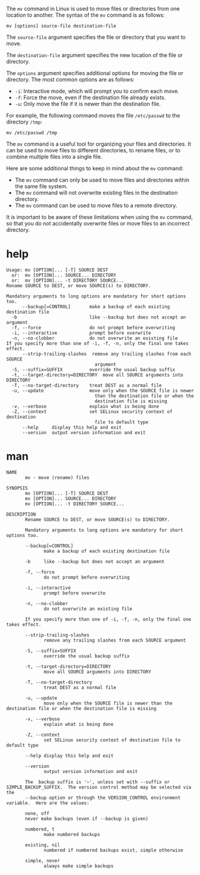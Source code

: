 The `mv` command in Linux is used to move files or directories from one location to another. The syntax of the `mv` command is as follows:

```
mv [options] source-file destination-file
```

The `source-file` argument specifies the file or directory that you want to move.

The `destination-file` argument specifies the new location of the file or directory.

The `options` argument specifies additional options for moving the file or directory. The most common options are as follows:

* `-i`: Interactive mode, which will prompt you to confirm each move.
* `-f`: Force the move, even if the destination file already exists.
* `-u`: Only move the file if it is newer than the destination file.

For example, the following command moves the file `/etc/passwd` to the directory `/tmp`:

```
mv /etc/passwd /tmp
```

The `mv` command is a useful tool for organizing your files and directories. It can be used to move files to different directories, to rename files, or to combine multiple files into a single file.

Here are some additional things to keep in mind about the `mv` command:

* The `mv` command can only be used to move files and directories within the same file system.
* The `mv` command will not overwrite existing files in the destination directory.
* The `mv` command can be used to move files to a remote directory.

It is important to be aware of these limitations when using the `mv` command, so that you do not accidentally overwrite files or move files to an incorrect directory.

# help
```
Usage: mv [OPTION]... [-T] SOURCE DEST
  or:  mv [OPTION]... SOURCE... DIRECTORY
  or:  mv [OPTION]... -t DIRECTORY SOURCE...
Rename SOURCE to DEST, or move SOURCE(s) to DIRECTORY.

Mandatory arguments to long options are mandatory for short options too.
      --backup[=CONTROL]       make a backup of each existing destination file
  -b                           like --backup but does not accept an argument
  -f, --force                  do not prompt before overwriting
  -i, --interactive            prompt before overwrite
  -n, --no-clobber             do not overwrite an existing file
If you specify more than one of -i, -f, -n, only the final one takes effect.
      --strip-trailing-slashes  remove any trailing slashes from each SOURCE
                                 argument
  -S, --suffix=SUFFIX          override the usual backup suffix
  -t, --target-directory=DIRECTORY  move all SOURCE arguments into DIRECTORY
  -T, --no-target-directory    treat DEST as a normal file
  -u, --update                 move only when the SOURCE file is newer
                                 than the destination file or when the
                                 destination file is missing
  -v, --verbose                explain what is being done
  -Z, --context                set SELinux security context of destination
                                 file to default type
      --help     display this help and exit
      --version  output version information and exit

```


# man 
```
NAME
       mv - move (rename) files

SYNOPSIS
       mv [OPTION]... [-T] SOURCE DEST
       mv [OPTION]... SOURCE... DIRECTORY
       mv [OPTION]... -t DIRECTORY SOURCE...

DESCRIPTION
       Rename SOURCE to DEST, or move SOURCE(s) to DIRECTORY.

       Mandatory arguments to long options are mandatory for short options too.

       --backup[=CONTROL]
              make a backup of each existing destination file

       -b     like --backup but does not accept an argument

       -f, --force
              do not prompt before overwriting

       -i, --interactive
              prompt before overwrite

       -n, --no-clobber
              do not overwrite an existing file

       If you specify more than one of -i, -f, -n, only the final one takes effect.

       --strip-trailing-slashes
              remove any trailing slashes from each SOURCE argument

       -S, --suffix=SUFFIX
              override the usual backup suffix

       -t, --target-directory=DIRECTORY
              move all SOURCE arguments into DIRECTORY

       -T, --no-target-directory
              treat DEST as a normal file

       -u, --update
              move only when the SOURCE file is newer than the destination file or when the destination file is missing

       -v, --verbose
              explain what is being done

       -Z, --context
              set SELinux security context of destination file to default type

       --help display this help and exit

       --version
              output version information and exit

       The  backup suffix is '~', unless set with --suffix or SIMPLE_BACKUP_SUFFIX.  The version control method may be selected via the
       --backup option or through the VERSION_CONTROL environment variable.  Here are the values:

       none, off              
       never make backups (even if --backup is given)

       numbered, t
              make numbered backups

       existing, nil
              numbered if numbered backups exist, simple otherwise

       simple, never
              always make simple backups
```
